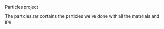 Particles project

The particles.rar contains the particles we've done with all the materials and jpg.
